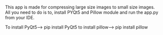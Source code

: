 This app is made for compressing large size images to small size images. All you need to do is to, install PYQt5 and Pillow module and run the app.py from your IDE.

To install PyQt5--> pip install PyQt5
to install pillow--> pip install pillow
